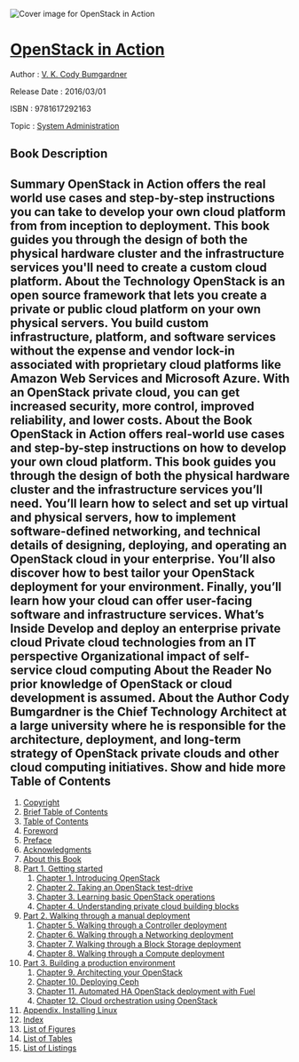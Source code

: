 ![Cover image for OpenStack in Action](https://imgdetail.ebookreading.net/cover/cover/system_admin/EB9781617292163.jpg)

[OpenStack in Action](https://ebookreading.net/view/book/OpenStack+in+Action-EB9781617292163_1.html "OpenStack in Action")
====================================================================================================================

Author : [V. K. Cody Bumgardner](https://ebookreading.net/search/author/V.+K.+Cody+Bumgardner)

Release Date : 2016/03/01

ISBN : 9781617292163

Topic : [System Administration](https://ebookreading.net/search/category/system-administration)

Book Description
-----------------

 Summary
OpenStack in Action offers the real world use cases and step-by-step instructions you can take to develop your own cloud platform from from inception to deployment. This book guides you through the design of both the physical hardware cluster and the infrastructure services you'll need to create a custom cloud platform.
About the Technology
OpenStack is an open source framework that lets you create a private or public cloud platform on your own physical servers. You build custom infrastructure, platform, and software services without the expense and vendor lock-in associated with proprietary cloud platforms like Amazon Web Services and Microsoft Azure. With an OpenStack private cloud, you can get increased security, more control, improved reliability, and lower costs.
About the Book
OpenStack in Action offers real-world use cases and step-by-step instructions on how to develop your own cloud platform. This book guides you through the design of both the physical hardware cluster and the infrastructure services you’ll need. You’ll learn how to select and set up virtual and physical servers, how to implement software-defined networking, and technical details of designing, deploying, and operating an OpenStack cloud in your enterprise. You’ll also discover how to best tailor your OpenStack deployment for your environment. Finally, you’ll learn how your cloud can offer user-facing software and infrastructure services.
What’s Inside
Develop and deploy an enterprise private cloud
Private cloud technologies from an IT perspective
Organizational impact of self-service cloud computing
About the Reader
No prior knowledge of OpenStack or cloud development is assumed.
About the Author
Cody Bumgardner is the Chief Technology Architect at a large university where he is responsible for the architecture, deployment, and long-term strategy of OpenStack private clouds and other cloud computing initiatives.
        Show and hide more                
Table of Contents
-----------------

1. [Copyright](https://ebookreading.net/view/book/OpenStack+in+Action-EB9781617292163_3.html)
1. [Brief Table of Contents](https://ebookreading.net/view/book/OpenStack+in+Action-EB9781617292163_4.html)
1. [Table of Contents](https://ebookreading.net/view/book/OpenStack+in+Action-EB9781617292163_5.html)
1. [Foreword](https://ebookreading.net/view/book/OpenStack+in+Action-EB9781617292163_6.html)
1. [Preface](https://ebookreading.net/view/book/OpenStack+in+Action-EB9781617292163_7.html)
1. [Acknowledgments](https://ebookreading.net/view/book/OpenStack+in+Action-EB9781617292163_8.html)
1. [About this Book](https://ebookreading.net/view/book/OpenStack+in+Action-EB9781617292163_9.html)
1. [Part 1. Getting started](https://ebookreading.net/view/book/OpenStack+in+Action-EB9781617292163_10.html)
    1. [Chapter 1. Introducing OpenStack](https://ebookreading.net/view/book/OpenStack+in+Action-EB9781617292163_11.html)
    1. [Chapter 2. Taking an OpenStack test-drive](https://ebookreading.net/view/book/OpenStack+in+Action-EB9781617292163_12.html)
    1. [Chapter 3. Learning basic OpenStack operations](https://ebookreading.net/view/book/OpenStack+in+Action-EB9781617292163_13.html)
    1. [Chapter 4. Understanding private cloud building blocks](https://ebookreading.net/view/book/OpenStack+in+Action-EB9781617292163_14.html)
1. [Part 2. Walking through a manual deployment](https://ebookreading.net/view/book/OpenStack+in+Action-EB9781617292163_15.html)
    1. [Chapter 5. Walking through a Controller deployment](https://ebookreading.net/view/book/OpenStack+in+Action-EB9781617292163_16.html)
    1. [Chapter 6. Walking through a Networking deployment](https://ebookreading.net/view/book/OpenStack+in+Action-EB9781617292163_17.html)
    1. [Chapter 7. Walking through a Block Storage deployment](https://ebookreading.net/view/book/OpenStack+in+Action-EB9781617292163_18.html)
    1. [Chapter 8. Walking through a Compute deployment](https://ebookreading.net/view/book/OpenStack+in+Action-EB9781617292163_19.html)
1. [Part 3. Building a production environment](https://ebookreading.net/view/book/OpenStack+in+Action-EB9781617292163_20.html)
    1. [Chapter 9. Architecting your OpenStack](https://ebookreading.net/view/book/OpenStack+in+Action-EB9781617292163_21.html)
    1. [Chapter 10. Deploying Ceph](https://ebookreading.net/view/book/OpenStack+in+Action-EB9781617292163_22.html)
    1. [Chapter 11. Automated HA OpenStack deployment with Fuel](https://ebookreading.net/view/book/OpenStack+in+Action-EB9781617292163_23.html)
    1. [Chapter 12. Cloud orchestration using OpenStack](https://ebookreading.net/view/book/OpenStack+in+Action-EB9781617292163_24.html)
1. [Appendix. Installing Linux](https://ebookreading.net/view/book/OpenStack+in+Action-EB9781617292163_25.html)
1. [Index](https://ebookreading.net/view/book/OpenStack+in+Action-EB9781617292163_26.html)
1. [List of Figures](https://ebookreading.net/view/book/OpenStack+in+Action-EB9781617292163_27.html)
1. [List of Tables](https://ebookreading.net/view/book/OpenStack+in+Action-EB9781617292163_28.html)
1. [List of Listings](https://ebookreading.net/view/book/OpenStack+in+Action-EB9781617292163_29.html)
